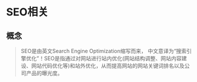 # SEO相关

## 概念

>SEO是由英文Search Engine Optimization缩写而来， 中文意译为“搜索引擎优化”！SEO是指通过对网站进行站内优化(网站结构调整、网站内容建设、网站代码优化等)和站外优化，从而提高网站的网站关键词排名以及公司产品的曝光度。

